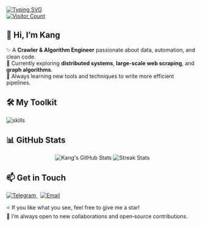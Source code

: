 <div align="left">
  <!-- 动态打字效果 -->
  <a href="https://git.io/typing-svg">
    <img src="https://readme-typing-svg.demolab.com?font=Fira+Code&pause=1000&width=500&lines=Do+something+interesting%EF%BC%81" alt="Typing SVG" />
  </a>
</div>

<div align="left">
  <!-- 萌萌访客计数器 -->
  <a href="https://moe-counter.glitch.me">
    <img src="https://moe-counter.glitch.me/get/@CoderKang?theme=rule34" alt="Visitor Count" />
  </a>
</div>


## 👋 Hi, I’m **Kang**

✨ A **Crawler & Algorithm Engineer** passionate about data, automation, and clean code.  
🌱 Currently exploring **distributed systems**, **large-scale web scraping**, and **graph algorithms**.  
🚀 Always learning new tools and techniques to write more efficient pipelines.


## 🛠️ My Toolkit

![skills](https://go-skill-icons.vercel.app/api/icons?i=python,ts,js,html,css,golang,tailwind,linux,docker,kubernetes,mysql,redis,mongodb,kafka,md,vue,bootstrap,jquery,nextjs,vite,nodejs,nginx,jenkins,git,githubactions,vscode,pycharm,idea,cloudflare&theme=light)

<!-- <div align="left">
  <strong>Languages:</strong><br/>
  <img src="https://img.shields.io/badge/-Python-3776AB?style=flat&logo=Python&logoColor=white" alt="Python" />
  <img src="https://img.shields.io/badge/-Golang-79D4FD?style=flat&logo=go&logoColor=white" alt="Go" />
  <img src="https://img.shields.io/badge/-TypeScript-3178C6?style=flat&logo=TypeScript&logoColor=white" alt="TypeScript" />
  <img src="https://img.shields.io/badge/-Vue.js-35495E?style=flat&logo=Vue.js&logoColor=4FC08D" alt="Vue.js" />
</div>

<div align="left">
  <strong>AI & Data:</strong><br/>
  <img src="https://img.shields.io/badge/PyTorch-E34F26?style=flat&logo=Pytorch&logoColor=white" alt="PyTorch" />
  <img src="https://img.shields.io/badge/TensorFlow-1572B6?style=flat&logo=Tensorflow&logoColor=white" alt="TensorFlow" />
  <img src="https://img.shields.io/badge/Numpy-013243?style=flat&logo=Numpy&logoColor=white" alt="NumPy" />
  <img src="https://img.shields.io/badge/Pandas-150458?style=flat&logo=Pandas&logoColor=white" alt="Pandas" />
</div>

<div align="left">
  <strong>Tools & Platforms:</strong><br/>
  <img src="https://img.shields.io/badge/Docker-2496ED?style=flat&logo=Docker&logoColor=white" alt="Docker" />
  <img src="https://img.shields.io/badge/Kubernetes-326CE5?style=flat&logo=Kubernetes&logoColor=white" alt="Kubernetes" />
  <img src="https://img.shields.io/badge/Redis-DC382D?style=flat&logo=Redis&logoColor=white" alt="Redis" />
  <img src="https://img.shields.io/badge/git-F05032?style=flat&logo=git&logoColor=white" alt="Git" />
  <img src="https://img.shields.io/badge/VSCode-007ACC?style=flat&logo=visualstudiocode&logoColor=white" alt="VSCode" />
  <img src="https://img.shields.io/badge/PyCharm-000000?style=flat&logo=PyCharm&logoColor=white" alt="PyCharm" />
</div> -->

## 📊 GitHub Stats

<div align="center">
  <img src="https://github-readme-stats.vercel.app/api?username=flipped-1121&show_icons=true&theme=onedark" alt="Kang's GitHub Stats" />
  <img src="https://github-readme-streak-stats.herokuapp.com/?user=flipped-1121&theme=onedark" alt="Streak Stats" />
</div>

## 📫 Get in Touch

<div align="left">
  <a href="https://t.me/coderkang">
    <img src="https://go-skill-icons.vercel.app/api/icons?i=telegram&theme=light" alt="Telegram" />
  </a>
  &nbsp;
  <a href="mailto:CoderKang@hotmail.com">
    <img src="https://go-skill-icons.vercel.app/api/icons?i=gmail&theme=light" alt="Email" />
  </a>
</div>


⭐️ If you like what you see, feel free to give me a star!  
👀 I’m always open to new collaborations and open‑source contributions.  
